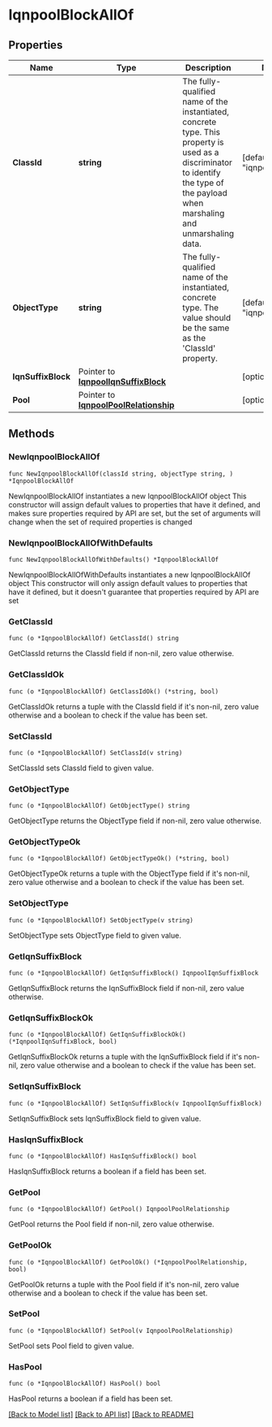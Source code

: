# IqnpoolBlockAllOf

## Properties

Name | Type | Description | Notes
------------ | ------------- | ------------- | -------------
**ClassId** | **string** | The fully-qualified name of the instantiated, concrete type. This property is used as a discriminator to identify the type of the payload when marshaling and unmarshaling data. | [default to "iqnpool.Block"]
**ObjectType** | **string** | The fully-qualified name of the instantiated, concrete type. The value should be the same as the &#39;ClassId&#39; property. | [default to "iqnpool.Block"]
**IqnSuffixBlock** | Pointer to [**IqnpoolIqnSuffixBlock**](IqnpoolIqnSuffixBlock.md) |  | [optional] 
**Pool** | Pointer to [**IqnpoolPoolRelationship**](IqnpoolPoolRelationship.md) |  | [optional] 

## Methods

### NewIqnpoolBlockAllOf

`func NewIqnpoolBlockAllOf(classId string, objectType string, ) *IqnpoolBlockAllOf`

NewIqnpoolBlockAllOf instantiates a new IqnpoolBlockAllOf object
This constructor will assign default values to properties that have it defined,
and makes sure properties required by API are set, but the set of arguments
will change when the set of required properties is changed

### NewIqnpoolBlockAllOfWithDefaults

`func NewIqnpoolBlockAllOfWithDefaults() *IqnpoolBlockAllOf`

NewIqnpoolBlockAllOfWithDefaults instantiates a new IqnpoolBlockAllOf object
This constructor will only assign default values to properties that have it defined,
but it doesn't guarantee that properties required by API are set

### GetClassId

`func (o *IqnpoolBlockAllOf) GetClassId() string`

GetClassId returns the ClassId field if non-nil, zero value otherwise.

### GetClassIdOk

`func (o *IqnpoolBlockAllOf) GetClassIdOk() (*string, bool)`

GetClassIdOk returns a tuple with the ClassId field if it's non-nil, zero value otherwise
and a boolean to check if the value has been set.

### SetClassId

`func (o *IqnpoolBlockAllOf) SetClassId(v string)`

SetClassId sets ClassId field to given value.


### GetObjectType

`func (o *IqnpoolBlockAllOf) GetObjectType() string`

GetObjectType returns the ObjectType field if non-nil, zero value otherwise.

### GetObjectTypeOk

`func (o *IqnpoolBlockAllOf) GetObjectTypeOk() (*string, bool)`

GetObjectTypeOk returns a tuple with the ObjectType field if it's non-nil, zero value otherwise
and a boolean to check if the value has been set.

### SetObjectType

`func (o *IqnpoolBlockAllOf) SetObjectType(v string)`

SetObjectType sets ObjectType field to given value.


### GetIqnSuffixBlock

`func (o *IqnpoolBlockAllOf) GetIqnSuffixBlock() IqnpoolIqnSuffixBlock`

GetIqnSuffixBlock returns the IqnSuffixBlock field if non-nil, zero value otherwise.

### GetIqnSuffixBlockOk

`func (o *IqnpoolBlockAllOf) GetIqnSuffixBlockOk() (*IqnpoolIqnSuffixBlock, bool)`

GetIqnSuffixBlockOk returns a tuple with the IqnSuffixBlock field if it's non-nil, zero value otherwise
and a boolean to check if the value has been set.

### SetIqnSuffixBlock

`func (o *IqnpoolBlockAllOf) SetIqnSuffixBlock(v IqnpoolIqnSuffixBlock)`

SetIqnSuffixBlock sets IqnSuffixBlock field to given value.

### HasIqnSuffixBlock

`func (o *IqnpoolBlockAllOf) HasIqnSuffixBlock() bool`

HasIqnSuffixBlock returns a boolean if a field has been set.

### GetPool

`func (o *IqnpoolBlockAllOf) GetPool() IqnpoolPoolRelationship`

GetPool returns the Pool field if non-nil, zero value otherwise.

### GetPoolOk

`func (o *IqnpoolBlockAllOf) GetPoolOk() (*IqnpoolPoolRelationship, bool)`

GetPoolOk returns a tuple with the Pool field if it's non-nil, zero value otherwise
and a boolean to check if the value has been set.

### SetPool

`func (o *IqnpoolBlockAllOf) SetPool(v IqnpoolPoolRelationship)`

SetPool sets Pool field to given value.

### HasPool

`func (o *IqnpoolBlockAllOf) HasPool() bool`

HasPool returns a boolean if a field has been set.


[[Back to Model list]](../README.md#documentation-for-models) [[Back to API list]](../README.md#documentation-for-api-endpoints) [[Back to README]](../README.md)


